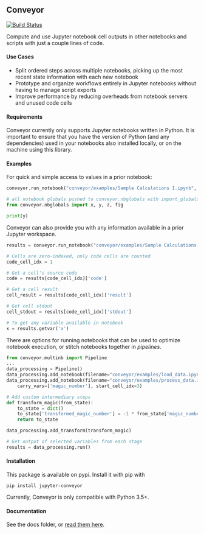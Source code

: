 ## Conveyor
[![Build Status](https://travis-ci.org/sidgarimella/conveyor.svg?branch=master)](https://travis-ci.org/sidgarimella/conveyor)


Compute and use Jupyter notebook cell outputs in other notebooks and scripts with just a couple lines of code.

#### Use Cases

 - Split ordered steps across multiple notebooks, picking up the most recent state information with each new notebook
 - Prototype and organize workflows entirely in Jupyter notebooks without having to manage script exports
 - Improve performance by reducing overheads from notebook servers and unused code cells

#### Requirements

Conveyor currently only supports Jupyter notebooks written in Python. It is important to ensure that you have the version of Python (and any dependencies) used in your notebooks also installed locally, or on the machine using this library.

#### Examples

For quick and simple access to values in a prior notebook:

```python
conveyor.run_notebook("conveyor/examples/Sample Calculations I.ipynb", import_globals=True)

# all notebook globals pushed to conveyor.nbglobals with import_globals flag
from conveyor.nbglobals import x, y, z, fig

print(y)
```

Conveyor can also provide you with any information available in a prior Jupyter workspace. 

```python
results = conveyor.run_notebook("conveyor/examples/Sample Calculations I.ipynb")

# Cells are zero-indexed, only code cells are counted
code_cell_idx = 1

# Get a cell's source code
code = results[code_cell_idx]['code']

# Get a cell result
cell_result = results[code_cell_idx]['result']

# Get cell stdout
cell_stdout = results[code_cell_idx]['stdout']

# To get any variable available in notebook
x = results.getvar('x')
```

There are options for running notebooks that can be used to optimize notebook execution, or stitch notebooks together in *pipelines*.

```python
from conveyor.multinb import Pipeline
...
data_processing = Pipeline()
data_processing.add_notebook(filename="conveyor/examples/load_data.ipynb", carry_vars=['df'])
data_processing.add_notebook(filename="conveyor/examples/process_data.ipynb", 
    carry_vars=['magic_number'], start_cell_idx=3)

# Add custom intermediary steps
def transform_magic(from_state):
    to_state = dict()
    to_state['transformed_magic_number'] = -1 * from_state['magic_number']
    return to_state

data_processing.add_transform(transform_magic)

# Get output of selected variables from each stage
results = data_processing.run()
```

#### Installation

This package is available on pypi. Install it with pip with 

`pip install jupyter-conveyor`

Currently, Conveyor is only compatible with Python 3.5+.

#### Documentation

See the docs folder, or [read them here](https://conveyor.readthedocs.io/en/latest/).


